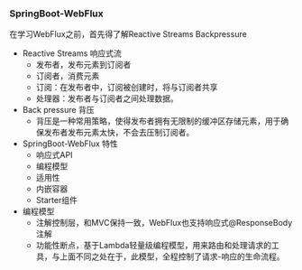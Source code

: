 ### SpringBoot-WebFlux
在学习WebFlux之前，首先得了解Reactive Streams Backpressure

- Reactive Streams 响应式流
  - 发布者，发布元素到订阅者
  - 订阅者，消费元素
  - 订阅：在发布者中，订阅被创建时，将与订阅者共享
  - 处理器：发布者与订阅者之间处理数据。
- Back pressure 背压
  - 背压是一种常用策略，使得发布者拥有无限制的缓冲区存储元素，用于确保发布者发布元素太快，不会去压制订阅者。
- SpringBoot-WebFlux 特性
  - 响应式API
  - 编程模型
  - 适用性
  - 内嵌容器
  - Starter组件
- 编程模型
  - 注解控制层，和MVC保持一致，WebFlux也支持响应式@ResponseBody注解
  - 功能性断点，基于Lambda轻量级编程模型，用来路由和处理请求的工具，与上面不同之处在于，此模型，全程控制了请求-响应的生命流程。
